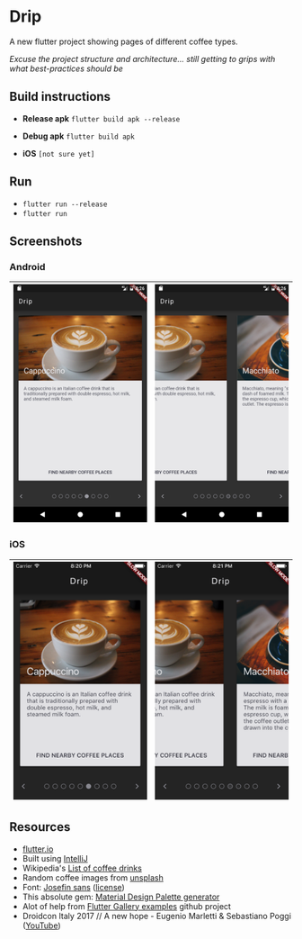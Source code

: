 # Drip

A new flutter project showing pages of different coffee types.

_Excuse the project structure and architecture... still getting to grips with what best-practices should be_

## Build instructions

* **Release apk** `flutter build apk --release`

* **Debug apk** `flutter build apk`

* **iOS** `[not sure yet]`

## Run
* `flutter run --release`
* `flutter run`

## Screenshots

### Android
| ![ScreenShot](https://raw.githubusercontent.com/shivgadhia/Drip/master/screenshots/drip_android_1.png)  | ![ScreenShot](https://raw.githubusercontent.com/shivgadhia/Drip/master/screenshots/drip_android_2.png)  |
|---|---|

### iOS
| ![ScreenShot](https://raw.githubusercontent.com/shivgadhia/Drip/master/screenshots/drip_ios_1.png)  | ![ScreenShot](https://raw.githubusercontent.com/shivgadhia/Drip/master/screenshots/drip_ios_2.png)  |
|---|---|


## Resources
* [flutter.io](http://flutter.io/)
* Built using [IntelliJ](https://flutter.io/intellij-ide/)
* Wikipedia's [List of coffee drinks](https://en.wikipedia.org/wiki/List_of_coffee_drinks)
* Random coffee images from [unsplash](https://unsplash.com/search/coffee)
* Font: [Josefin sans](https://www.fontsquirrel.com/fonts/josefin-sans) ([license](https://www.fontsquirrel.com/license/josefin-sans))
* This absolute gem: [Material Design Palette generator](http://mcg.mbitson.com/#!?mcgpalette0=%23363744&themename=mcgtheme)
* Alot of help from [Flutter Gallery examples](https://github.com/flutter/flutter/tree/master/examples/flutter_gallery) github project
* Droidcon Italy 2017 // A new hope - Eugenio Marletti & Sebastiano Poggi ([YouTube](https://www.youtube.com/watch?v=0ijVuVtu6a4))
